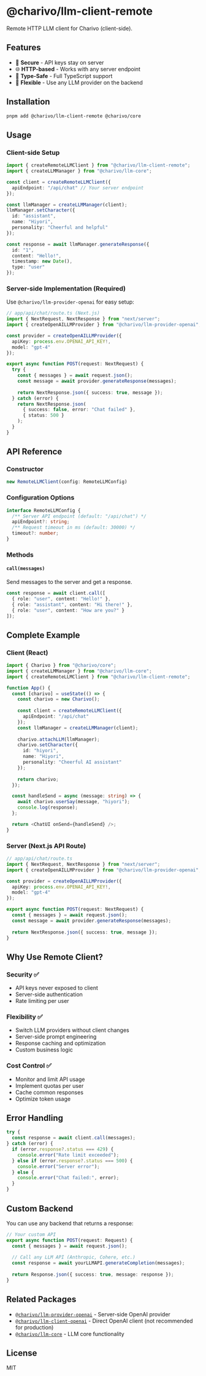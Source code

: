 # @charivo/llm-client-remote

Remote HTTP LLM client for Charivo (client-side).

## Features

- 🔐 **Secure** - API keys stay on server
- 🌐 **HTTP-based** - Works with any server endpoint
- 🎯 **Type-Safe** - Full TypeScript support
- 🔌 **Flexible** - Use any LLM provider on the backend

## Installation

```bash
pnpm add @charivo/llm-client-remote @charivo/core
```

## Usage

### Client-side Setup

```typescript
import { createRemoteLLMClient } from "@charivo/llm-client-remote";
import { createLLMManager } from "@charivo/llm-core";

const client = createRemoteLLMClient({
  apiEndpoint: "/api/chat" // Your server endpoint
});

const llmManager = createLLMManager(client);
llmManager.setCharacter({
  id: "assistant",
  name: "Hiyori",
  personality: "Cheerful and helpful"
});

const response = await llmManager.generateResponse({
  id: "1",
  content: "Hello!",
  timestamp: new Date(),
  type: "user"
});
```

### Server-side Implementation (Required)

Use `@charivo/llm-provider-openai` for easy setup:

```typescript
// app/api/chat/route.ts (Next.js)
import { NextRequest, NextResponse } from "next/server";
import { createOpenAILLMProvider } from "@charivo/llm-provider-openai";

const provider = createOpenAILLMProvider({
  apiKey: process.env.OPENAI_API_KEY!,
  model: "gpt-4"
});

export async function POST(request: NextRequest) {
  try {
    const { messages } = await request.json();
    const message = await provider.generateResponse(messages);
    
    return NextResponse.json({ success: true, message });
  } catch (error) {
    return NextResponse.json(
      { success: false, error: "Chat failed" },
      { status: 500 }
    );
  }
}
```

## API Reference

### Constructor

```typescript
new RemoteLLMClient(config: RemoteLLMConfig)
```

### Configuration Options

```typescript
interface RemoteLLMConfig {
  /** Server API endpoint (default: "/api/chat") */
  apiEndpoint?: string;
  /** Request timeout in ms (default: 30000) */
  timeout?: number;
}
```

### Methods

#### `call(messages)`
Send messages to the server and get a response.

```typescript
const response = await client.call([
  { role: "user", content: "Hello!" },
  { role: "assistant", content: "Hi there!" },
  { role: "user", content: "How are you?" }
]);
```

## Complete Example

### Client (React)

```typescript
import { Charivo } from "@charivo/core";
import { createLLMManager } from "@charivo/llm-core";
import { createRemoteLLMClient } from "@charivo/llm-client-remote";

function App() {
  const [charivo] = useState(() => {
    const charivo = new Charivo();
    
    const client = createRemoteLLMClient({
      apiEndpoint: "/api/chat"
    });
    const llmManager = createLLMManager(client);
    
    charivo.attachLLM(llmManager);
    charivo.setCharacter({
      id: "hiyori",
      name: "Hiyori",
      personality: "Cheerful AI assistant"
    });
    
    return charivo;
  });

  const handleSend = async (message: string) => {
    await charivo.userSay(message, "hiyori");
    console.log(response);
  };

  return <ChatUI onSend={handleSend} />;
}
```

### Server (Next.js API Route)

```typescript
// app/api/chat/route.ts
import { NextRequest, NextResponse } from "next/server";
import { createOpenAILLMProvider } from "@charivo/llm-provider-openai";

const provider = createOpenAILLMProvider({
  apiKey: process.env.OPENAI_API_KEY!,
  model: "gpt-4"
});

export async function POST(request: NextRequest) {
  const { messages } = await request.json();
  const message = await provider.generateResponse(messages);
  
  return NextResponse.json({ success: true, message });
}
```

## Why Use Remote Client?

### Security ✅
- API keys never exposed to client
- Server-side authentication
- Rate limiting per user

### Flexibility ✅
- Switch LLM providers without client changes
- Server-side prompt engineering
- Response caching and optimization
- Custom business logic

### Cost Control ✅
- Monitor and limit API usage
- Implement quotas per user
- Cache common responses
- Optimize token usage

## Error Handling

```typescript
try {
  const response = await client.call(messages);
} catch (error) {
  if (error.response?.status === 429) {
    console.error("Rate limit exceeded");
  } else if (error.response?.status === 500) {
    console.error("Server error");
  } else {
    console.error("Chat failed:", error);
  }
}
```

## Custom Backend

You can use any backend that returns a response:

```typescript
// Your custom API
export async function POST(request: Request) {
  const { messages } = await request.json();
  
  // Call any LLM API (Anthropic, Cohere, etc.)
  const response = await yourLLMAPI.generateCompletion(messages);
  
  return Response.json({ success: true, message: response });
}
```

## Related Packages

- [`@charivo/llm-provider-openai`](../llm-provider-openai) - Server-side OpenAI provider
- [`@charivo/llm-client-openai`](../llm-client-openai) - Direct OpenAI client (not recommended for production)
- [`@charivo/llm-core`](../llm-core) - LLM core functionality

## License

MIT
